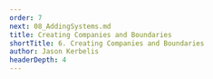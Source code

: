 ```yaml
---
order: 7
next: 08_AddingSystems.md
title: Creating Companies and Boundaries
shortTitle: 6. Creating Companies and Boundaries
author: Jason Kerbelis
headerDepth: 4
---
```



<VidStack
  src="https://www.youtube.com/watch?v=GlvVr_xZqfI&list=PLm1Nyfu8s-DeXpRg8B5bqnrLH7HXetzWn&index=6"
  poster="../../assets/training-videos/Creating Companies and Boundaries.jpg"
/>